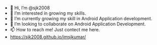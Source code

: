 - 👋 Hi, I’m @sjk2008
- 👀 I’m interested in growing my skills.
- 🌱 I’m currently growing my skill in Android Application development.
- 💞️ I’m looking to collaborate on Android Application Development.
- 📫 How to reach me! Just contect me here.
- https://sjk2008.github.io/imsjkumar/

<!---
sjk2008/sjk2008 is a ✨ special ✨ repository because its `README.md` (this file) appears on your GitHub profile.
You can click the Preview link to take a look at your changes.
--->
